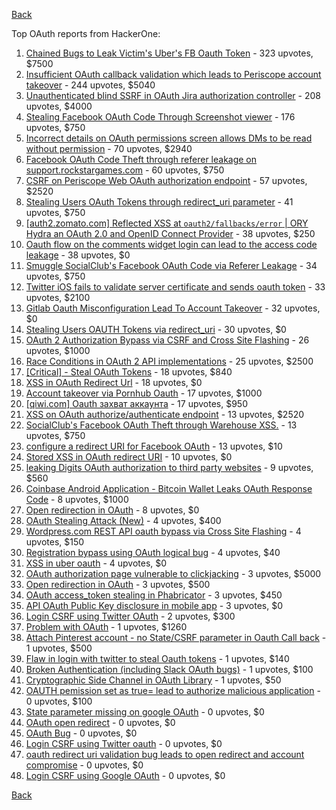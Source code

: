 [Back](../README.md)

Top OAuth reports from HackerOne:

1. [Chained Bugs to Leak Victim's Uber's FB Oauth Token](https://hackerone.com/reports/202781) - 323 upvotes, $7500
2. [Insufficient OAuth callback validation which leads to Periscope account takeover](https://hackerone.com/reports/110293) - 244 upvotes, $5040
3. [Unauthenticated blind SSRF in OAuth Jira authorization controller](https://hackerone.com/reports/398799) - 208 upvotes, $4000
4. [Stealing Facebook OAuth Code Through Screenshot viewer](https://hackerone.com/reports/488269) - 176 upvotes, $750
5. [Incorrect details on OAuth permissions screen allows DMs to be read without permission](https://hackerone.com/reports/434763) - 70 upvotes, $2940
6. [Facebook OAuth Code Theft through referer leakage on support.rockstargames.com](https://hackerone.com/reports/482743) - 60 upvotes, $750
7. [CSRF on Periscope Web OAuth authorization endpoint](https://hackerone.com/reports/215381) - 57 upvotes, $2520
8. [Stealing Users OAuth Tokens through redirect_uri parameter](https://hackerone.com/reports/665651) - 41 upvotes, $750
9. [[auth2.zomato.com] Reflected XSS at `oauth2/fallbacks/error` | ORY Hydra an OAuth 2.0 and OpenID Connect Provider](https://hackerone.com/reports/456333) - 38 upvotes, $250
10. [Oauth flow on the comments widget login can lead to the access code leakage](https://hackerone.com/reports/292783) - 38 upvotes, $0
11. [Smuggle SocialClub's Facebook OAuth Code via Referer Leakage](https://hackerone.com/reports/342709) - 34 upvotes, $750
12. [Twitter iOS fails to validate server certificate and sends oauth token](https://hackerone.com/reports/168538) - 33 upvotes, $2100
13. [Gitlab Oauth Misconfiguration Lead To Account Takeover](https://hackerone.com/reports/541701) - 32 upvotes, $0
14. [Stealing Users OAUTH Tokens via redirect_uri](https://hackerone.com/reports/405100) - 30 upvotes, $0
15. [OAuth 2 Authorization Bypass via CSRF and Cross Site Flashing](https://hackerone.com/reports/136582) - 26 upvotes, $1000
16. [Race Conditions in OAuth 2 API implementations](https://hackerone.com/reports/55140) - 25 upvotes, $2500
17. [[Critical] - Steal OAuth Tokens](https://hackerone.com/reports/131202) - 18 upvotes, $840
18. [XSS in OAuth Redirect Url](https://hackerone.com/reports/163707) - 18 upvotes, $0
19. [Account takeover via Pornhub Oauth](https://hackerone.com/reports/192648) - 17 upvotes, $1000
20. [[qiwi.com] Oauth захват аккаунта](https://hackerone.com/reports/159507) - 17 upvotes, $950
21. [XSS on OAuth authorize/authenticate endpoint](https://hackerone.com/reports/87040) - 13 upvotes, $2520
22. [SocialClub's Facebook OAuth Theft through Warehouse XSS.](https://hackerone.com/reports/316948) - 13 upvotes, $750
23. [configure a redirect URI for Facebook OAuth](https://hackerone.com/reports/140432) - 13 upvotes, $10
24. [Stored XSS in OAuth redirect URI](https://hackerone.com/reports/261138) - 10 upvotes, $0
25. [leaking Digits OAuth authorization to third party websites](https://hackerone.com/reports/166942) - 9 upvotes, $560
26. [Coinbase Android Application - Bitcoin Wallet Leaks OAuth Response Code](https://hackerone.com/reports/5314) - 8 upvotes, $1000
27. [Open redirection in OAuth](https://hackerone.com/reports/405697) - 8 upvotes, $0
28. [OAuth Stealing Attack (New)](https://hackerone.com/reports/3930) - 4 upvotes, $400
29. [Wordpress.com REST API oauth bypass via Cross Site Flashing](https://hackerone.com/reports/176308) - 4 upvotes, $150
30. [Registration bypass using OAuth logical bug](https://hackerone.com/reports/64946) - 4 upvotes, $40
31. [XSS in uber oauth](https://hackerone.com/reports/131052) - 4 upvotes, $0
32. [OAuth authorization page vulnerable to clickjacking](https://hackerone.com/reports/65825) - 3 upvotes, $5000
33. [Open redirection in OAuth](https://hackerone.com/reports/55525) - 3 upvotes, $500
34. [OAuth access_token stealing in Phabricator](https://hackerone.com/reports/3596) - 3 upvotes, $450
35. [API OAuth Public Key disclosure in mobile app](https://hackerone.com/reports/160120) - 3 upvotes, $0
36. [Login CSRF using Twitter OAuth](https://hackerone.com/reports/2228) - 2 upvotes, $300
37. [Problem with OAuth](https://hackerone.com/reports/46485) - 1 upvotes, $1260
38. [Attach Pinterest account - no State/CSRF parameter in Oauth Call back](https://hackerone.com/reports/111218) - 1 upvotes, $500
39. [Flaw in login with twitter to steal Oauth tokens](https://hackerone.com/reports/44492) - 1 upvotes, $140
40. [Broken Authentication (including Slack OAuth bugs)](https://hackerone.com/reports/2559) - 1 upvotes, $100
41. [Cryptographic Side Channel in OAuth Library](https://hackerone.com/reports/31168) - 1 upvotes, $50
42. [OAUTH pemission set as true= lead to authorize malicious application](https://hackerone.com/reports/87561) - 0 upvotes, $100
43. [State parameter missing on google OAuth](https://hackerone.com/reports/2688) - 0 upvotes, $0
44. [OAuth open redirect](https://hackerone.com/reports/7900) - 0 upvotes, $0
45. [OAuth Bug](https://hackerone.com/reports/9460) - 0 upvotes, $0
46. [Login CSRF using Twitter oauth](https://hackerone.com/reports/13555) - 0 upvotes, $0
47. [oauth redirect uri validation bug leads to open redirect and account compromise](https://hackerone.com/reports/20661) - 0 upvotes, $0
48. [Login CSRF using Google OAuth](https://hackerone.com/reports/118737) - 0 upvotes, $0


[Back](../README.md)